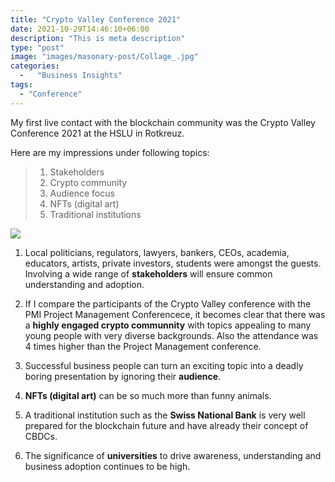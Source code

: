 ```yaml
---
title: "Crypto Valley Conference 2021"
date: 2021-10-29T14:46:10+06:00
description: "This is meta description"
type: "post"
image: "images/masonary-post/Collage_.jpg"
categories: 
  -   "Business Insights"
tags:
  - "Conference"
---
```


My first live contact with the blockchain community was the Crypto Valley Conference 2021 at the HSLU in Rotkreuz. 








Here are my impressions under following topics:


> 1. Stakeholders
> 2. Crypto community
> 3. Audience focus 
> 4. NFTs (digital art) 
> 5. Traditional institutions 


![](../images/post-img.jpg)

1. Local politicians, regulators, lawyers, bankers, CEOs, academia, educators, artists, private investors, students were amongst the guests. Involving a wide range of **stakeholders** will ensure common understanding and adoption.   

2. If I compare the participants of the Crypto Valley conference with the PMI Project Management Conferencece, it becomes clear that there was a **highly engaged crypto communnity** with topics appealing to many young people with very diverse backgrounds. Also the attendance was 4 times higher than the Project Management conference. 

3. Successful business people can turn an exciting topic into a deadly boring presentation by ignoring their **audience**.  

4. **NFTs (digital art)** can be so much more than funny animals.

5. A traditional institution such as the **Swiss National Bank** is very well prepared for the blockchain future and have already their concept of CBDCs. 

6. The significance of **universities** to drive awareness, understanding and business adoption continues to be high. 


